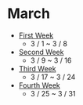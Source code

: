 # March

- [First Week](1-first-week.md)
  - 3 / 1 ~ 3 / 8
- [Second Week](2-second-week.md)
  - 3 / 9 ~ 3 / 16
- [Third Week](3-third-week.md)
  - 3 / 17 ~ 3 / 24
- [Fourth Week](4-fourth-week.md)
  - 3 / 25 ~ 3 / 31
